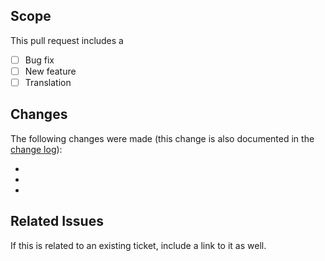 ## Scope
This pull request includes a

- [ ] Bug fix
- [ ] New feature
- [ ] Translation

## Changes
The following changes were made (this change is also documented in the [change log](https://github.com/kartik-v/yii2-query-filter/blob/master/CHANGE.md)):

-
-
-

## Related Issues
If this is related to an existing ticket, include a link to it as well.